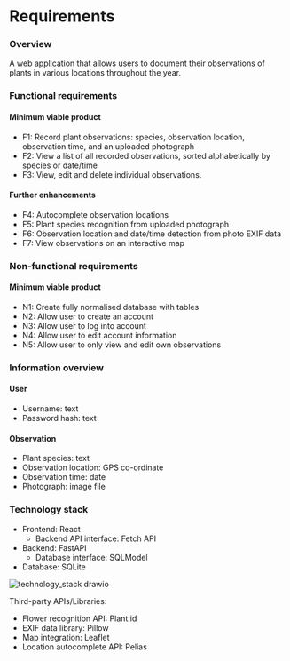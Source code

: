 # Requirements

### Overview

A web application that allows users to document their observations of plants in various locations throughout the year.

### Functional requirements

#### Minimum viable product

- F1: Record plant observations: species, observation location, observation time, and an uploaded photograph
- F2: View a list of all recorded observations, sorted alphabetically by species or date/time
- F3: View, edit and delete individual observations.

#### Further enhancements

- F4: Autocomplete observation locations
- F5: Plant species recognition from uploaded photograph
- F6: Observation location and date/time detection from photo EXIF data
- F7: View observations on an interactive map

### Non-functional requirements

#### Minimum viable product

- N1: Create fully normalised database with tables
- N2: Allow user to create an account
- N3: Allow user to log into account
- N4: Allow user to edit account information
- N5: Allow user to only view and edit own observations

### Information overview

#### User
- Username: text
- Password hash: text

#### Observation
- Plant species: text
- Observation location: GPS co-ordinate
- Observation time: date
- Photograph: image file

### Technology stack

- Frontend: React
  - Backend API interface: Fetch API
- Backend: FastAPI
  - Database interface: SQLModel
- Database: SQLite

![technology_stack drawio](https://github.com/daveohua/floretum/assets/44324755/0d6232eb-9dea-4258-98f2-78300b7ccbca)



Third-party APIs/Libraries:

- Flower recognition API: Plant.id
- EXIF data library: Pillow
- Map integration: Leaflet
- Location autocomplete API: Pelias
